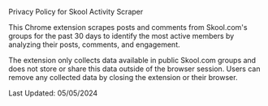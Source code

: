Privacy Policy for Skool Activity Scraper

This Chrome extension scrapes posts and comments from Skool.com's groups for the past 30 days to identify the most active members by analyzing their posts, comments, and engagement.

The extension only collects data available in public Skool.com groups and does not store or share this data outside of the browser session. Users can remove any collected data by closing the extension or their browser.

Last Updated: 05/05/2024
